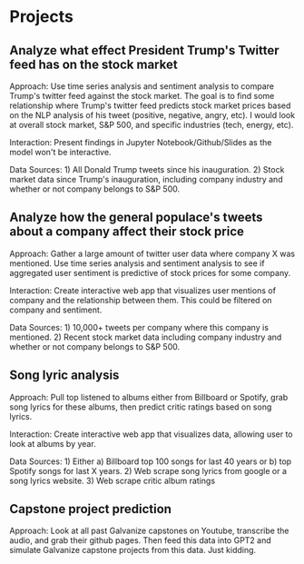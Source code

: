 # Projects

## Analyze what effect President Trump's Twitter feed has on the stock market

Approach: Use time series analysis and sentiment analysis to compare Trump's twitter feed against the stock market. The goal is to find some relationship where Trump's twitter feed predicts stock market prices based on the NLP analysis of his tweet (positive, negative, angry, etc). I would look at overall stock market, S&P 500, and specific industries (tech, energy, etc).

Interaction: Present findings in Jupyter Notebook/Github/Slides as the model won't be interactive.

Data Sources: 1) All Donald Trump tweets since his inauguration. 2) Stock market data since Trump's inauguration, including company industry and whether or not company belongs to S&P 500.


## Analyze how the general populace's tweets about a company affect their stock price

Approach: Gather a large amount of twitter user data where company X was mentioned. Use time series analysis and sentiment analysis to see if aggregated user sentiment is predictive of stock prices for some company. 

Interaction: Create interactive web app that visualizes user mentions of company and the relationship between them. This could be filtered on company and sentiment.

Data Sources: 1) 10,000+ tweets per company where this company is mentioned. 2) Recent stock market data including company industry and whether or not company belongs to S&P 500.

## Song lyric analysis

Approach: Pull top listened to albums either from Billboard or Spotify, grab song lyrics for these albums, then predict critic ratings based on song lyrics.

Interaction: Create interactive web app that visualizes data, allowing user to look at albums by year.

Data Sources: 1) Either a) Billboard top 100 songs for last 40 years or b) top Spotify songs for last X years. 2) Web scrape song lyrics from google or a song lyrics website. 3) Web scrape critic album ratings

## Capstone project prediction

Approach: Look at all past Galvanize capstones on Youtube, transcribe the audio, and grab their github pages. Then feed this data into GPT2 and simulate Galvanize capstone projects from this data. Just kidding.
